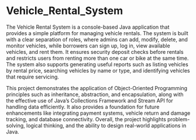 # Vehicle_Rental_System
The Vehicle Rental System is a console-based Java application that provides a simple platform for managing vehicle rentals. The system is built with a clear separation of roles, where admins can add, modify, delete, and monitor vehicles, while borrowers can sign up, log in, view available vehicles, and rent them. It ensures security deposit checks before rentals and restricts users from renting more than one car or bike at the same time. The system also supports generating useful reports such as listing vehicles by rental price, searching vehicles by name or type, and identifying vehicles that require servicing.

This project demonstrates the application of Object-Oriented Programming principles such as inheritance, abstraction, and encapsulation, along with the effective use of Java’s Collections Framework and Stream API for handling data efficiently. It also provides a foundation for future enhancements like integrating payment systems, vehicle return and damage tracking, and database connectivity. Overall, the project highlights problem-solving, logical thinking, and the ability to design real-world applications in Java.
